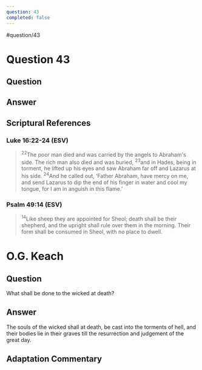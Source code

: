 ```yaml
---
question: 43
completed: false
---
```

#question/43
# Question 43

## Question


## Answer


## Scriptural References
### Luke 16:22-24 (ESV)
> <sup>22</sup>The poor man died and was carried by the angels to Abraham's side. The rich man also died and was buried,
> <sup>23</sup>and in Hades, being in torment, he lifted up his eyes and saw Abraham far off and Lazarus at his side.
> <sup>24</sup>And he called out, ‘Father Abraham, have mercy on me, and send Lazarus to dip the end of his finger in water and cool my tongue, for I am in anguish in this flame.’

### Psalm 49:14 (ESV)
> <sup>14</sup>Like sheep they are appointed for Sheol; death shall be their shepherd, and the upright shall rule over them in the morning. Their form shall be consumed in Sheol, with no place to dwell.

# O.G. Keach
## Question
What shall be done to the wicked at death?

## Answer
The souls of the wicked shall at death, be cast into the torments of hell, and their bodies lie in their graves till the resurrection and judgement of the great day.

## Adaptation Commentary
